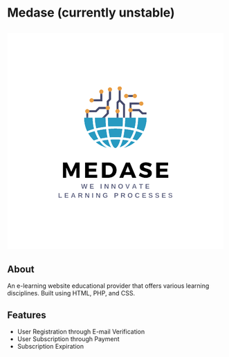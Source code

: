 # Medase (currently unstable)
![alt text](https://github.com/jerwintuchi/medase/blob/main/images/logomedasee.png)
 ---
## About
An e-learning website educational provider that offers various learning disciplines. Built using HTML, PHP, and CSS. 

## Features
  - User Registration through E-mail Verification
  - User Subscription through Payment
  - Subscription Expiration

